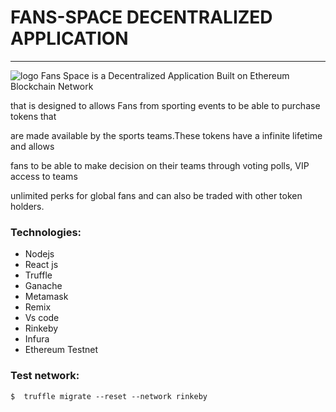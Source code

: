 # FANS-SPACE DECENTRALIZED APPLICATION
                
----


![logo](https://user-images.githubusercontent.com/90293555/163591588-86784743-5d21-42ca-912a-5bb09ea6fadb.png)
      Fans Space is a Decentralized Application Built on Ethereum Blockchain Network
        
that is designed to allows Fans from sporting events to be able to purchase tokens that
            
are made available by the sports teams.These tokens have a infinite lifetime and allows
            
fans to be able to make decision on their teams through voting polls, VIP access to teams

unlimited perks for global fans and can also be traded with other token holders.


### Technologies:

- Nodejs
- React js
- Truffle
- Ganache
- Metamask
- Remix
- Vs code
- Rinkeby
- Infura
- Ethereum Testnet


### Test network:

`$  truffle migrate --reset --network rinkeby`
